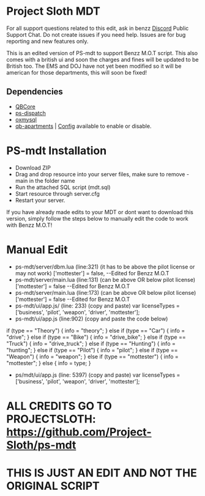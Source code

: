 # Project Sloth MDT

For all support questions related to this edit, ask in benzz [Discord](https://discord.gg/mqzv2dEXRv) Public Support Chat. Do not create issues if you need help. Issues are for bug reporting and new features only.

This is an edited version of PS-mdt to support Benzz M.O.T script. This also comes with a british ui and soon the charges and fines will be updated to be British too.
The EMS and DOJ have not yet been modified so it will be american for those departments, this will soon be fixed!


## Dependencies

- [QBCore](https://github.com/qbcore-framework/qb-core)
- [ps-dispatch](https://github.com/Project-Sloth/ps-dispatch)
- [oxmysql](https://github.com/overextended/oxmysql)
- [qb-apartments](https://github.com/qbcore-framework/qb-apartments) | [Config](https://github.com/Project-Sloth/ps-mdt/blob/0ce2ab88d2ca7b0a49abfb3f7f8939d0769c7b73/shared/config.lua#L3) available to enable or disable. 

# PS-mdt Installation
* Download ZIP
* Drag and drop resource into your server files, make sure to remove -main in the folder name
* Run the attached SQL script (mdt.sql)
* Start resource through server.cfg
* Restart your server.

If you have already made edits to your MDT or dont want to download this version, simply follow the steps below to manually edit the code to work with Benzz M.O.T!

# Manual Edit
* ps-mdt/server/dbm.lua (line:321) (it has to be above the pilot license or may not work)   ['mottester'] = false, --Edited for Benzz M.O.T 
* ps-mdt/server/main.lua (line:131) (can be above OR below pilot license)             ['mottester'] = false --Edited for Benzz M.O.T 
* ps-mdt/server/main.lua (line:173) (can be above OR below pilot license)             ['mottester'] = false --Edited for Benzz M.O.T
* ps-mdt/ui/app.js/ (line: 233) (copy and paste)      var licenseTypes = ['business', 'pilot', 'weapon', 'driver', 'mottester'];
* ps-mdt/ui/app.js (line:902) (copy and paste the code below)

if (type == "Theory") {
      info = "theory";
    } else if (type == "Car") {
      info = "drive";
    } else if (type == "Bike") {
      info = "drive_bike";
    } else if (type == "Truck") {
      info = "drive_truck";
    } else if (type == "Hunting") {
      info = "hunting";
    } else if (type == "Pilot") {
      info = "pilot";
    } else if (type == "Weapon") {
      info = "weapon";
    } else if (type == "mottester") {
      info = "mottester";
    } else {
      info = type;
    }

* ps/mdt/ui/app.js (line: 5397) (copy and paste)     var licenseTypes = ['business', 'pilot', 'weapon', 'driver', 'mottester'];


# ALL CREDITS GO TO PROJECTSLOTH: https://github.com/Project-Sloth/ps-mdt
# THIS IS JUST AN EDIT AND NOT THE ORIGINAL SCRIPT
